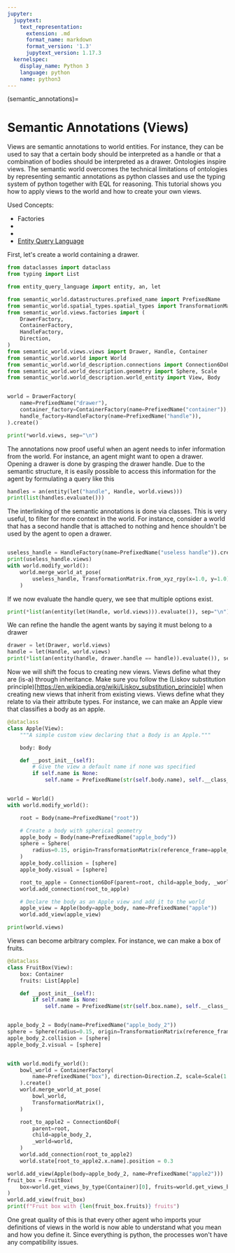 ```yaml
---
jupyter:
  jupytext:
    text_representation:
      extension: .md
      format_name: markdown
      format_version: '1.3'
      jupytext_version: 1.17.3
  kernelspec:
    display_name: Python 3
    language: python
    name: python3
---
```


(semantic_annotations)=
# Semantic Annotations (Views)

Views are semantic annotations to world entities.
For instance, they can be used to say that a certain body should be interpreted as a handle or that a combination of
bodies should be interpreted as a drawer.
Ontologies inspire views. The semantic world overcomes the technical limitations of ontologies by representing
semantic annotations as python classes and use the typing system of python together with EQL for reasoning.
This tutorial shows you how to apply views to the world and how to create your own views.

Used Concepts:
- Factories
- [](creating-custom-bodies)
- [](world-structure-manipulation)
- [Entity Query Language](https://abdelrhmanbassiouny.github.io/entity_query_language/intro.html)

First, let's create a world containing a drawer.

```python
from dataclasses import dataclass
from typing import List

from entity_query_language import entity, an, let

from semantic_world.datastructures.prefixed_name import PrefixedName
from semantic_world.spatial_types.spatial_types import TransformationMatrix
from semantic_world.views.factories import (
    DrawerFactory,
    ContainerFactory,
    HandleFactory,
    Direction,
)
from semantic_world.views.views import Drawer, Handle, Container
from semantic_world.world import World
from semantic_world.world_description.connections import Connection6DoF
from semantic_world.world_description.geometry import Sphere, Scale
from semantic_world.world_description.world_entity import View, Body


world = DrawerFactory(
    name=PrefixedName("drawer"),
    container_factory=ContainerFactory(name=PrefixedName("container")),
    handle_factory=HandleFactory(name=PrefixedName("handle")),
).create()

print(*world.views, sep="\n")
```

The annotations now proof useful when an agent needs to infer information from the world.
For instance, an agent might want to open a drawer. Opening a drawer is done by grasping the drawer handle.
Due to the semantic structure, it is easily possible to access this information for the agent by formulating a query like this

```python
handles = an(entity(let("handle", Handle, world.views)))
print(list(handles.evaluate()))
```

The interlinking of the semantic annotations is done via classes. This is very useful, to filter for more context
in the world. For instance, consider a world that has a second handle that is attached to nothing and hence
shouldn't be used by the agent to open a drawer.


```python

useless_handle = HandleFactory(name=PrefixedName("useless handle")).create()
print(useless_handle.views)
with world.modify_world():
    world.merge_world_at_pose(
        useless_handle, TransformationMatrix.from_xyz_rpy(x=1.0, y=1.0)
    )

```

If we now evaluate the handle query, we see that multiple options exist.

```python
print(*list(an(entity(let(Handle, world.views))).evaluate()), sep="\n")
```

We can refine the handle the agent wants by saying it must belong to a drawer

```python
drawer = let(Drawer, world.views)
handle = let(Handle, world.views)
print(*list(an(entity(handle, drawer.handle == handle)).evaluate()), sep="\n")
```

Now we will shift the focus to creating new views.
Views define what they are (is-a) through inheritance.
Make sure you follow the (Liskov substitution principle)[https://en.wikipedia.org/wiki/Liskov_substitution_principle] when creating new views that inherit from existing views.
Views define what they relate to via their attribute types.
For instance, we can make an Apple view that classifies a body as an apple.

```python
@dataclass
class Apple(View):
    """A simple custom view declaring that a Body is an Apple."""

    body: Body

    def __post_init__(self):
        # Give the view a default name if none was specified
        if self.name is None:
            self.name = PrefixedName(str(self.body.name), self.__class__.__name__)


world = World()
with world.modify_world():

    root = Body(name=PrefixedName("root"))

    # Create a body with spherical geometry
    apple_body = Body(name=PrefixedName("apple_body"))
    sphere = Sphere(
        radius=0.15, origin=TransformationMatrix(reference_frame=apple_body)
    )
    apple_body.collision = [sphere]
    apple_body.visual = [sphere]

    root_to_apple = Connection6DoF(parent=root, child=apple_body, _world=world)
    world.add_connection(root_to_apple)

    # Declare the body as an Apple view and add it to the world
    apple_view = Apple(body=apple_body, name=PrefixedName("apple"))
    world.add_view(apple_view)

print(world.views)
```

Views can become arbitrary complex. For instance, we can make a box of fruits.

```python
@dataclass
class FruitBox(View):
    box: Container
    fruits: List[Apple]

    def __post_init__(self):
        if self.name is None:
            self.name = PrefixedName(str(self.box.name), self.__class__.__name__)


apple_body_2 = Body(name=PrefixedName("apple_body_2"))
sphere = Sphere(radius=0.15, origin=TransformationMatrix(reference_frame=apple_body_2))
apple_body_2.collision = [sphere]
apple_body_2.visual = [sphere]


with world.modify_world():
    bowl_world = ContainerFactory(
        name=PrefixedName("box"), direction=Direction.Z, scale=Scale(1.0, 1.0, 0.3)
    ).create()
    world.merge_world_at_pose(
        bowl_world,
        TransformationMatrix(),
    )

    root_to_apple2 = Connection6DoF(
        parent=root,
        child=apple_body_2,
        _world=world,
    )
    world.add_connection(root_to_apple2)
    world.state[root_to_apple2.x.name].position = 0.3

world.add_view(Apple(body=apple_body_2, name=PrefixedName("apple2")))
fruit_box = FruitBox(
    box=world.get_views_by_type(Container)[0], fruits=world.get_views_by_type(Apple)
)
world.add_view(fruit_box)
print(f"Fruit box with {len(fruit_box.fruits)} fruits")
```

One great quality of this is that every other agent who imports your definitions of views in the world is now able
to understand what you mean and how you define it. Since everything is python, the processes won't have any compatibility
issues.
